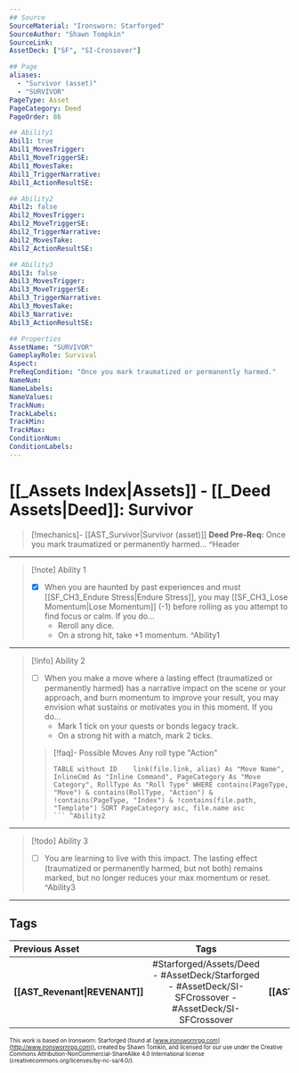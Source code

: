 ```yaml
---
## Source
SourceMaterial: "Ironsworn: Starforged"
SourceAuthor: "Shawn Tompkin"
SourceLink: 
AssetDeck: ["SF", "SI-Crossover"]

## Page
aliases:
  - "Survivor (asset)"
  - "SURVIVOR"
PageType: Asset
PageCategory: Deed
PageOrder: 86

## Ability1
Abil1: true
Abil1_MovesTrigger:
Abil1_MoveTriggerSE:
Abil1_MovesTake:
Abil1_TriggerNarrative:
Abil1_ActionResultSE:

## Ability2
Abil2: false
Abil2_MovesTrigger:
Abil2_MoveTriggerSE:
Abil2_TriggerNarrative:
Abil2_MovesTake:
Abil2_ActionResultSE:

## Ability3
Abil3: false
Abil3_MovesTrigger:
Abil3_MoveTriggerSE:
Abil3_TriggerNarrative:
Abil3_MovesTake:
Abil3_Narrative:
Abil3_ActionResultSE:

## Properties
AssetName: "SURVIVOR"
GameplayRole: Survival
Aspect:
PreReqCondition: "Once you mark traumatized or permanently harmed."
NameNum:
NameLabels:
NameValues:
TrackNum:
TrackLabels:
TrackMin:
TrackMax:
ConditionNum:
ConditionLabels:
---
```

# [[_Assets Index|Assets]] - [[_Deed Assets|Deed]]: Survivor
> [!mechanics]- [[AST_Survivor|Survivor (asset)]]
> **Deed Pre-Req:** Once you mark traumatized or permanently harmed… ^Header
___
> [!note] Ability 1
> - [x] When you are haunted by past experiences and must [[SF_CH3_Endure Stress|Endure Stress]], you may [[SF_CH3_Lose Momentum|Lose Momentum]] (-1) before rolling as you attempt to find focus or calm. If you do...
> 	- Reroll any dice. 
> 	- On a strong hit, take +1 momentum.  ^Ability1
___
> [!info] Ability 2
> - [ ] When you make a move where a lasting effect (traumatized or permanently harmed) has a narrative impact on the scene or your approach, and burn momentum to improve your result, you may envision what sustains or motivates you in this moment. If you do...
> 	- Mark 1 tick on your quests or bonds legacy track.
> 	- On a strong hit with a match, mark 2 ticks.
> > [!faq]- Possible Moves
> > Any roll type "Action"
> > ```dataview 
> > TABLE without ID	link(file.link, alias) As "Move Name", InlineCmd As "Inline Command", PageCategory As "Move Category", RollType As "Roll Type" WHERE contains(PageType, "Move") & contains(RollType, "Action") & !contains(PageType, "Index") & !contains(file.path, "Template") SORT PageCategory asc, file.name asc
> > ``` ^Ability2
___
> [!todo] Ability 3
> - [ ] You are learning to live with this impact. The lasting effect (traumatized or permanently harmed, but not both) remains marked, but no longer reduces your max momentum or reset. ^Ability3
___

## Tags
| Previous Asset | Tags | Next Asset |
| :--- | :---: | ---: |
| **[[AST_Revenant\|REVENANT]]** | #Starforged/Assets/Deed - #AssetDeck/Starforged - #AssetDeck/SI-SFCrossover - #AssetDeck/SI-SFCrossover | **[[AST_Vanguard\|VANGUARD]]** |

<font size=-2>This work is based on Ironsworn: Starforged (found at [www.ironswornrpg.com](http://www.ironswornrpg.com)), created by Shawn Tomkin, and licensed for our use under the Creative Commons Attribution-NonCommercial-ShareAlike 4.0 International license  (creativecommons.org/licenses/by-nc-sa/4.0/).</font>